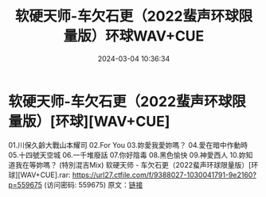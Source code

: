 ﻿---
title: 软硬天师-车欠石更（2022蜚声环球限量版）环球WAV+CUE
date: 2024-03-04 10:36:34
categories: WAV车载音乐、镜像
tags: 华语中文
---
# 软硬天师-车欠石更（2022蜚声环球限量版）[环球][WAV+CUE]

01.川保久齡大戰山本耀司
02.For You
03.妳愛我愛妳嗎？
04.愛在暗中作動時
05.十四號天空城
06.一千堆廢話
07.你好陰毒
08.黑色愉快
09.神愛西人
10.妳知道我在等妳嗎？ (特別混吉Mix)
软硬天师 - 车欠石更（2022蜚声环球限量版）[环球][WAV+CUE].rar: https://url27.ctfile.com/f/9388027-1030041791-9e2160?p=559675
(访问密码: 559675)
原文：[链接](https://blog.sina.com.cn/s/blog_1647c7e76010314kx.html)